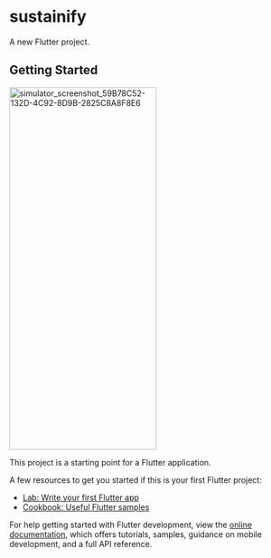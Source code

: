 # sustainify

A new Flutter project.

## Getting Started
<img width="260" height="640" alt="simulator_screenshot_59B78C52-132D-4C92-8D9B-2825C8A8F8E6" src="https://github.com/user-attachments/assets/0996f0cf-9665-4225-b6c9-1d84289e6b3b" />

This project is a starting point for a Flutter application.

A few resources to get you started if this is your first Flutter project:

- [Lab: Write your first Flutter app](https://docs.flutter.dev/get-started/codelab)
- [Cookbook: Useful Flutter samples](https://docs.flutter.dev/cookbook)

For help getting started with Flutter development, view the
[online documentation](https://docs.flutter.dev/), which offers tutorials,
samples, guidance on mobile development, and a full API reference.
